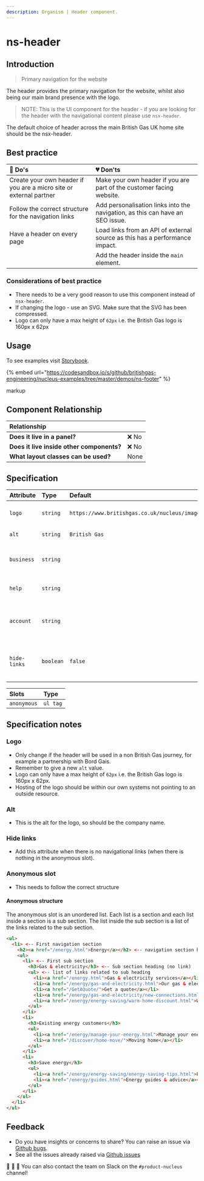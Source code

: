 ```yaml
---
description: Organism | Header component.
---
```


# ns-header

## Introduction

> Primary navigation for the website

The header provides the primary navigation for the website, whilst also being our main brand presence with the logo.

> NOTE: This is the UI component for the header - if you are looking for the header with the navigational content please use `nsx-header`.

The default choice of header across the main British Gas UK home site should be the nsx-header. 

## Best practice

| 💚 Do's | 💔 Don'ts |
| :--- | :--- |
| Create your own header if you are a micro site or external partner | Make your own header if you are part of the customer facing website. |
| Follow the correct structure for the navigation links | Add personalisation links into the navigation, as this can have an SEO issue. |
| Have a header on every page | Load links from an API of external source as this has a performance impact. |
|  | Add the header inside the `main` element. |

### Considerations of best practice

* There needs to be a very good reason to use this component instead of `nsx-header`.
* If changing the logo - use an SVG. Make sure that the SVG has been compressed.
* Logo can only have a max height of `62px` i.e. the British Gas logo is 160px x 62px

## Usage

To see examples visit [Storybook](https://www.britishgas.co.uk/nucleus/demo/index.html?path=/story/ns-footer--component).

{% embed url="https://codesandbox.io/s/github/britishgas-engineering/nucleus-examples/tree/master/demos/ns-footer" %}

markup
<ns-header></ns-header>

## Component Relationship

| **Relationship**|  |
| :---  | :--- |
| **Does it live in a panel?** | ❌ No |
| **Does it live inside other components?** | ❌ No |
| **What layout classes can be used?** | None |

## Specification

| Attribute | Type | Default | Options | Description |
| :--- | :--- | :--- | :--- | :--- |
| `logo`    | `string` | `https://www.britishgas.co.uk/nucleus/images/logo.svg` |  |URL to point to logo|
| `alt`    | `string` | `British Gas` |  |Alternative text for logo|
| `business`    | `string` |  |  |Optional link to business section|
| `help`    | `string` |  |  |Option link to help section|
| `account`    | `string` |  |  |Optional link to online account section|
| `hide-links` | `boolean` | `false` | `true`,`false` |Hide navigation and related navigational elements|

| Slots | Type |
| :--- | :--- |
| `anonymous` | `ul tag` |

## Specification notes

### Logo

* Only change if the header will be used in a non British Gas journey, for example a partnership with Bord Gais.
* Remember to give a new `alt` value.
* Logo can only have a max height of `62px` i.e. the British Gas logo is 160px x 62px.
* Hosting of the logo should be within our own systems not pointing to an outside resource.

### Alt

* This is the alt for the logo, so should be the company name.

### Hide links

* Add this attribute when there is no navigational links (when there is nothing in the anonymous slot).

### Anonymous slot

* This needs to follow the correct structure

#### Anonymous structure

The anonymous slot is an unordered list. Each list is a section and each list inside a section is a sub section. The list inside the sub section is a list of the links related to the sub section.

```html
<ul>
  <li> <-- First navigation section
    <h2><a href="/energy.html">Energy</a></h2> <-- navigation section heading (has a link)
    <ul>
      <li> <-- First sub section
        <h3>Gas & electricity</h3> <-- Sub section heading (no link)
        <ul> <-- list of links related to sub heading
          <li><a href="/energy.html">Gas & electricity services</a></li>
          <li><a href="/energy/gas-and-electricity.html">Our gas & electricity tariffs</a></li>
          <li><a href="/GetAQuote/">Get a quote</a></li>
          <li><a href="/energy/gas-and-electricity/new-connections.html">Connections for new builds</a></li>
          <li><a href="/energy/energy-saving/warm-home-discount.html">Warm Home Discount</a></li>
        </ul>
      </li>
      <li>
        <h3>Existing energy customers</h3>
        <ul>
          <li><a href="/energy/manage-your-energy.html">Manage your energy</a></li>
          <li><a href="/discover/home-move/">Moving home</a></li>
        </ul>
      </li>
      <li>
        <h3>Save energy</h3>
        <ul>
          <li><a href="/energy/energy-saving/energy-saving-tips.html">Energy saving tips</a></li>
          <li><a href="/energy/guides.html">Energy guides & advice</a></li>
        </ul>
      </li>
    </ul>
  </li>
</ul>
```

## Feedback

* Do you have insights or concerns to share? You can raise an issue via [Github bugs](https://github.com/ConnectedHomes/nucleus/issues/new?assignees=&labels=Bug&template=a--bug-report.md&title=[bug]%20[ns-footer]).
* See all the issues already raised via [Github issues](https://github.com/connectedHomes/nucleus/issues?utf8=%E2%9C%93&q=is%3Aopen+is%3Aissue+label%3ABug+[ns-footer])

💩 🎉 🦄 You can also contact the team on Slack on the `#product-nucleus` channel!
